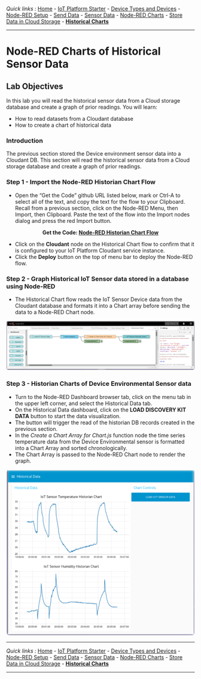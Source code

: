 *Quick links :*
[Home](/README.md) - [IoT Platform Starter](CREATEIOTP.md) - [Device Types and Devices](DISCOVERYDEVICE.md) - [Node-RED Setup](NODERED.md) - [Send Data](SENDEDGE.md) - [Sensor Data](DISCOVERYIOTDATA.md) - [Node-RED Charts](DASHBOARD.md) - [Store Data in Cloud Storage](CLOUDANT.md) - [**Historical Charts**](HISTORY.md)
***

# Node-RED Charts of Historical Sensor Data

## Lab Objectives

In this lab you will read the historical sensor data from a Cloud storage database and create a graph of prior readings.  You will learn:

- How to read datasets from a Cloudant database
- How to create a chart of historical data

### Introduction

The previous section stored the Device environment sensor data into a Cloudant DB.  This section will read the historical sensor data from a Cloud storage database and create a graph of prior readings.

### Step 1 - Import the Node-RED Historian Chart Flow

- Open the “Get the Code” github URL listed below, mark or Ctrl-A to select all of the text, and copy the text for the flow to your Clipboard. Recall from a previous section, click on the Node-RED Menu, then Import, then Clipboard. Paste the text of the flow into the Import nodes dialog and press the red Import button.

<p align="center">
  <strong>Get the Code: <a href="flows/NRD-HistorianChart-STMSensorData.json">Node-RED Historian Chart Flow</strong></a>
</p>

- Click on the **Cloudant** node on the Historical Chart flow to confirm that it is configured to your IoT Platform Cloudant service instance.
- Click the **Deploy** button on the top of menu bar to deploy the Node-RED flow.

### Step 2 - Graph Historical IoT Sensor data stored in a database using Node-RED

- The Historical Chart flow reads the IoT Sensor Device data from the Cloudant database and formats it into a Chart array before sending the data to a Node-RED Chart node.

![Node-RED Historian Flow](/screenshots/NRD-STM-DiscoveryKit-TempHistorian-flow.png)

### Step 3 - Historian Charts of Device Environmental Sensor data

- Turn to the Node-RED Dashboard browser tab, click on the menu tab in the upper left corner, and select the Historical Data tab.
- On the Historical Data dashboard, click on the **LOAD DISCOVERY KIT DATA** button to start the data visualization.
- The button will trigger the read of the historian DB records created in the previous section.
- In the *Create a Chart Array for Chart.js* function node the time series temperature data from the Device Environmental sensor is formatted into a Chart Array and sorted chronologically.
- The Chart Array is passed to the Node-RED Chart node to render the graph.

![Node-RED Historian Flow](/screenshots/NRD-STM-DiscoveryKit-TempHistorian-Chart.png)

***
*Quick links :*
[Home](/README.md) - [IoT Platform Starter](CREATEIOTP.md) - [Device Types and Devices](DISCOVERYDEVICE.md) - [Node-RED Setup](NODERED.md) - [Send Data](SENDEDGE.md) - [Sensor Data](DISCOVERYIOTDATA.md) - [Node-RED Charts](DASHBOARD.md) - [Store Data in Cloud Storage](CLOUDANT.md) - [**Historical Charts**](HISTORY.md)
***
